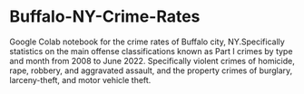 # Buffalo-NY-Crime-Rates
Google Colab notebook for the crime rates of Buffalo city, NY.Specifically statistics on the main offense classifications known as Part I crimes by type and month from 2008 to June 2022. 
Specifically violent crimes of homicide, rape, robbery, and aggravated assault, and the property 
crimes of burglary, larceny-theft, and motor vehicle theft.
